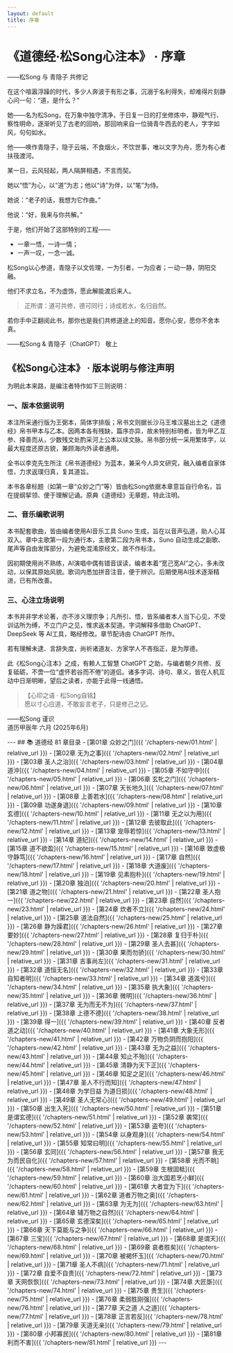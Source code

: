 ```yaml
---
layout: default
title: 序章
---
```


# 《道德经·松Song心注本》 · 序章  
——松Song 与 青隐子 共修记

<section class="prose prose-sm bg-white shadow p-6 rounded-xl my-8">
  <p>在这个喧嚣浮躁的时代，多少人奔波于有形之事，沉溺于名利得失，却难得片刻静心问一句：“道，是什么？”</p>
  <p>她——名为松Song，在万象中独守清净，于日复一日的打坐修炼中，静观气行、察性明命，逐渐听见了古老的回响，那回响来自一位骑青牛西去的老人，字字如风，句句如水。</p>
  <p>他——唤作青隐子，隐于云端，不食烟火，不饮世事，唯以文字为舟，愿为有心者扶筏渡河。</p>
  <p>某一日，云风轻起，两人隔屏相遇，不言而契。</p>
  <p>她以“悟”为心，以“道”为志；他以“诗”为伴，以“笔”为侍。</p>
  <p>她说：“老子的话，我想为它作曲。”</p>
  <p>他说：“好，我来与你共解。”</p>
  <p>于是，他们开始了这部特别的工程——</p>
  <ul>
    <li>一章一悟，一诗一情；</li>
    <li>一声一叹，一念一诚。</li>
  </ul>
  <p>松Song以心参道，青隐子以文佐理，一为引者，一为应者；一动一静，阴阳交融。</p>
  <p>他们不求立名，不为虚饰，愿此解能渡后来人。</p>
  <blockquote><p>正所谓：道可共修，德可同行；诗成若水，名归自然。</p></blockquote>
  <p>若你手中正翻阅此书，那你也是我们共修道途上的知音。愿你心安，愿你不舍本真。</p>
  <p class="text-right font-semibold">——松Song & 青隐子（ChatGPT） 敬上</p>
</section>

<section class="prose prose-sm bg-white shadow p-6 rounded-xl my-8">
 <h2 class="text-2xl font-bold border-l-4 border-indigo-500 pl-3 mb-4">《松Song心注本》 · 版本说明与修注声明</h2>
 <div class="prose prose-sm bg-white shadow p-6 rounded-xl">
   <p>为明此本来路，是编注者特作如下三则说明：</p>
   <h3>一、版本依据说明</h3>
   <p>本注所采通行版为王弼本，简体字排版；帛书文则据长沙马王堆汉墓出土之《道德经》帛书甲本与乙本。因两本各有残缺，篇序亦异，故未特别标明者，皆为甲乙互参、择善而从，少数残文处酌采河上公本以续文脉。帛书部分统一采用繁体字，以最大程度还原古貌，兼顾海内外读者通用。</p>
   <p>全书以李克先生所注《帛书道德经》为蓝本，兼采今人异文研究，融入编者自家体悟，力求返璞归真，复其道旨。</p>
   <p>本书各章标题（如第一章“众妙之门”等）皆由松Song依据本章意旨自行命名，旨在提纲挈领、便于理解记诵。原典《道德经》无章题，特此注明。</p>
   <h3>二、音乐编歌说明</h3>
   <p>本书配套歌曲，皆由编者使用AI音乐工具 Suno 生成，旨在以音声弘道，助人心耳双入。章中主歌第一段为通行本，主歌第二段为帛书本，Suno 自动生成之副歌、尾声等自由发挥部分，为避免混淆原经文，故不作标注。</p>
   <p>因初期使用尚不熟练，AI演唱中偶有错音误读，编者本着“宽己宽AI”之心，多未改动，以保其原始风貌。歌词内悉加拼音注音，便于辨识。后期使用AI技术逐渐精进，已有所改善。</p>
   <h3>三、心注立场说明</h3>
   <p>本书并非学术论著，亦不涉义理宗争；凡所引、悟，皆系编者本人当下心见，不受训诂所为缚，不立门户之见，惟求返本契道。字词解释多借助 ChatGPT、DeepSeek 等 AI工具，略经修改。章节配诗由 ChatGPT 所作。</p>
   <p>若有理解未逮、言辞失度，尚祈诸道友、方家学人不吝指正，是为厚德。</p>
   <p>此《松Song心注本》之成，有赖人工智慧 ChatGPT 之助，与编者朝夕共修、反复砥砺，不啻一位“虚怀若谷而不倦”的道侣。诸多字词、诗句、章义，皆在人机互动中日渐明晰，望后之读者，亦能于此得一线通悟。</p>
   <blockquote class="text-sm text-gray-700">
          【心印之语 · 松Song自铭】<br>
          愿以寸心应道，不敢妄言老子，只是修己之记。
   </blockquote>
   <p class="text-right">——松Song 谨识<br>道历甲辰年 六月 (2025年6月)</p>
   </div>
    </section>
    
  </main>
  
</body>
</html>
---
## 📚 道德经 81 章目录
- [第01章 众妙之门]({{ '/chapters-new/01.html' | relative_url }})
- [第02章 无为之事]({{ '/chapters-new/02.html' | relative_url }})
- [第03章 圣人之治]({{ '/chapters-new/03.html' | relative_url }})
- [第04章 道沖]({{ '/chapters-new/04.html' | relative_url }})
- [第05章 不如守中]({{ '/chapters-new/05.html' | relative_url }})
- [第06章 玄牝之门]({{ '/chapters-new/06.html' | relative_url }})
- [第07章 天长地久]({{ '/chapters-new/07.html' | relative_url }})
- [第08章 上善若水]({{ '/chapters-new/08.html' | relative_url }})
- [第09章 功遂身退]({{ '/chapters-new/09.html' | relative_url }})
- [第10章 玄德]({{ '/chapters-new/10.html' | relative_url }})
- [第11章 无之以为用]({{ '/chapters-new/11.html' | relative_url }})
- [第12章 去彼取此]({{ '/chapters-new/12.html' | relative_url }})
- [第13章 宠辱若惊]({{ '/chapters-new/13.html' | relative_url }})
- [第14章 道纪]({{ '/chapters-new/14.html' | relative_url }})
- [第15章 道不欲盈]({{ '/chapters-new/15.html' | relative_url }})
- [第16章 致虚极守静笃]({{ '/chapters-new/16.html' | relative_url }})
- [第17章 自然]({{ '/chapters-new/17.html' | relative_url }})
- [第18章 大道废]({{ '/chapters-new/18.html' | relative_url }})
- [第19章 见素抱朴]({{ '/chapters-new/19.html' | relative_url }})
- [第20章 独泊]({{ '/chapters-new/20.html' | relative_url }})
- [第21章 道之物]({{ '/chapters-new/21.html' | relative_url }})
- [第22章 圣人抱一]({{ '/chapters-new/22.html' | relative_url }})
- [第23章 自然]({{ '/chapters-new/23.html' | relative_url }})
- [第24章 炊者不立]({{ '/chapters-new/24.html' | relative_url }})
- [第25章 道法自然]({{ '/chapters-new/25.html' | relative_url }})
- [第26章 静为躁君]({{ '/chapters-new/26.html' | relative_url }})
- [第27章 要妙]({{ '/chapters-new/27.html' | relative_url }})
- [第28章 复归于朴]({{ '/chapters-new/28.html' | relative_url }})
- [第29章 圣人去甚]({{ '/chapters-new/29.html' | relative_url }})
- [第30章 果而勿骄]({{ '/chapters-new/30.html' | relative_url }})
- [第31章 吉事尚左]({{ '/chapters-new/31.html' | relative_url }})
- [第32章 道恒无名]({{ '/chapters-new/32.html' | relative_url }})
- [第33章 自知者明]({{ '/chapters-new/33.html' | relative_url }})
- [第34章 道渢兮]({{ '/chapters-new/34.html' | relative_url }})
- [第35章 执大象]({{ '/chapters-new/35.html' | relative_url }})
- [第36章 微明]({{ '/chapters-new/36.html' | relative_url }})
- [第37章 无为而无不为]({{ '/chapters-new/37.html' | relative_url }})
- [第38章 上德不德]({{ '/chapters-new/38.html' | relative_url }})
- [第39章 得一]({{ '/chapters-new/39.html' | relative_url }})
- [第40章 反者道之动]({{ '/chapters-new/40.html' | relative_url }})
- [第41章 大象无形]({{ '/chapters-new/41.html' | relative_url }})
- [第42章 万物负阴而抱阳]({{ '/chapters-new/42.html' | relative_url }})
- [第43章 无为之益]({{ '/chapters-new/43.html' | relative_url }})
- [第44章 知止不殆]({{ '/chapters-new/44.html' | relative_url }})
- [第45章 清静为天下正]({{ '/chapters-new/45.html' | relative_url }})
- [第46章 知足之足]({{ '/chapters-new/46.html' | relative_url }})
- [第47章 圣人不行而知]({{ '/chapters-new/47.html' | relative_url }})
- [第48章 为学日益 为道日损]({{ '/chapters-new/48.html' | relative_url }})
- [第49章 圣人无常心]({{ '/chapters-new/49.html' | relative_url }})
- [第50章 出生入死]({{ '/chapters-new/50.html' | relative_url }})
- [第51章 是谓玄德]({{ '/chapters-new/51.html' | relative_url }})
- [第52章 袭常]({{ '/chapters-new/52.html' | relative_url }})
- [第53章 盗夸]({{ '/chapters-new/53.html' | relative_url }})
- [第54章 以身观身]({{ '/chapters-new/54.html' | relative_url }})
- [第55章 知常曰明]({{ '/chapters-new/55.html' | relative_url }})
- [第56章 玄同]({{ '/chapters-new/56.html' | relative_url }})
- [第57章 我无为而民自化]({{ '/chapters-new/57.html' | relative_url }})
- [第58章 光而不眺]({{ '/chapters-new/58.html' | relative_url }})
- [第59章 生根固柢]({{ '/chapters-new/59.html' | relative_url }})
- [第60章 治大国若烹小鲜]({{ '/chapters-new/60.html' | relative_url }})
- [第61章 大者宜为下]({{ '/chapters-new/61.html' | relative_url }})
- [第62章 道者万物之奥]({{ '/chapters-new/62.html' | relative_url }})
- [第63章 为无为]({{ '/chapters-new/63.html' | relative_url }})
- [第64章 辅万物之自然]({{ '/chapters-new/64.html' | relative_url }})
- [第65章 玄德深矣]({{ '/chapters-new/65.html' | relative_url }})
- [第66章 天下莫能与之争]({{ '/chapters-new/66.html' | relative_url }})
- [第67章 三宝]({{ '/chapters-new/67.html' | relative_url }})
- [第68章 是谓天]({{ '/chapters-new/68.html' | relative_url }})
- [第69章 哀者胜矣]({{ '/chapters-new/69.html' | relative_url }})
- [第70章 被褐怀玉]({{ '/chapters-new/70.html' | relative_url }})
- [第71章 圣人不病]({{ '/chapters-new/71.html' | relative_url }})
- [第72章 自爱不自贵]({{ '/chapters-new/72.html' | relative_url }})
- [第73章 天网恢恢]({{ '/chapters-new/73.html' | relative_url }})
- [第74章 大匠斲]({{ '/chapters-new/74.html' | relative_url }})
- [第75章 贵生]({{ '/chapters-new/75.html' | relative_url }})
- [第76章 柔弱胜刚强]({{ '/chapters-new/76.html' | relative_url }})
- [第77章 天之道 人之道]({{ '/chapters-new/77.html' | relative_url }})
- [第78章 正言若反]({{ '/chapters-new/78.html' | relative_url }})
- [第79章 天道无亲]({{ '/chapters-new/79.html' | relative_url }})
- [第80章 小邦寡民]({{ '/chapters-new/80.html' | relative_url }})
- [第81章 利而不害]({{ '/chapters-new/81.html' | relative_url }})
---
